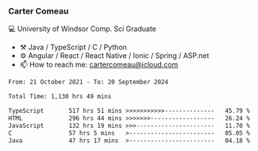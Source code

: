 ### Carter Comeau

💻 University of Windsor Comp. Sci Graduate

- ⚒️ Java / TypeScript / C / Python
- ⚙️ Angular / React / React Native / Ionic / Spring / ASP.net
- 📫 How to reach me: cartercomeau@icloud.com

<!--START_SECTION:waka-->

```txt
From: 21 October 2021 - To: 20 September 2024

Total Time: 1,130 hrs 49 mins

TypeScript       517 hrs 51 mins >>>>>>>>>>>--------------   45.79 %
HTML             296 hrs 44 mins >>>>>>>------------------   26.24 %
JavaScript       132 hrs 19 mins >>>----------------------   11.70 %
C                57 hrs 5 mins   >------------------------   05.05 %
Java             47 hrs 17 mins  >------------------------   04.18 %
```

<!--END_SECTION:waka-->
